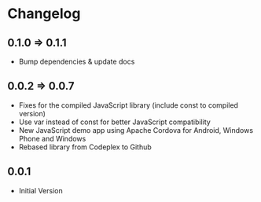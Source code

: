 # Changelog

## 0.1.0 => 0.1.1

- Bump dependencies & update docs

## 0.0.2 => 0.0.7

- Fixes for the compiled JavaScript library (include const to compiled version)
- Use var instead of const for better JavaScript compatibility
- New JavaScript demo app using Apache Cordova for Android, Windows Phone and Windows
- Rebased library from Codeplex to Github

## 0.0.1

- Initial Version
